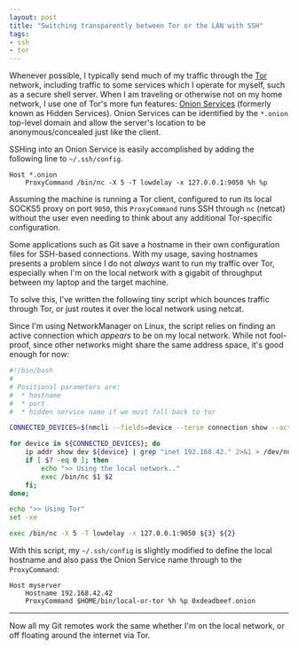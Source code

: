 ```yaml
---
layout: post
title: "Switching transparently between Tor or the LAN with SSH"
tags:
- ssh
- tor
---
```


Whenever possible, I typically send much of my traffic through the
[Tor](https://tor-project.org) network, including traffic to some services
which I operate for myself, such as a secure shell server. When I am traveling
or otherwise not on my home network, I use one of Tor's more fun features:
[Onion Services](https://www.torproject.org/docs/onion-services) (formerly
known as Hidden Services). Onion Services can be identified by the `*.onion`
top-level domain and allow the server's location to be anonymous/concealed
just like the client.


SSHing into an Onion Service is easily accomplished by adding the following
line to `~/.ssh/config`.

```
Host *.onion
    ProxyCommand /bin/nc -X 5 -T lowdelay -x 127.0.0.1:9050 %h %p
```

Assuming the machine is running a Tor client, configured to run its local
SOCKS5 proxy on port `9050`, this `ProxyCommand` runs SSH through `nc` (netcat)
without the user even needing to think about any additional Tor-specific
configuration.

Some applications such as Git save a hostname in their own configuration files
for SSH-based connections. With my usage, saving hostnames presents a problem
since I do not _always_ want to run my traffic over Tor, especially when I'm on
the local network with a gigabit of throughput between my laptop and the target
machine.


To solve this, I've written the following tiny script which bounces traffic
through Tor, or just routes it over the local network using netcat.

Since I'm using NetworkManager on Linux, the script relies on finding an active
connection which _appears_ to be on my local network. While not fool-proof,
since other networks might share the same address space, it's good enough for
now:

```bash
#!/bin/bash
#
# Positional parameters are:
#  * hostname
#  * port
#  * hidden service name if we must fall back to tor

CONNECTED_DEVICES=$(nmcli --fields=device --terse connection show --active)

for device in ${CONNECTED_DEVICES}; do
    ip addr show dev ${device} | grep "inet 192.168.42." 2>&1 > /dev/null
    if [ $? -eq 0 ]; then
        echo ">> Using the local network.."
        exec /bin/nc $1 $2
    fi;
done;

echo ">> Using Tor"
set -xe

exec /bin/nc -X 5 -T lowdelay -x 127.0.0.1:9050 ${3} ${2}
```

With this script, my `~/.ssh/config` is slightly modified to define the local
hostname and also pass the Onion Service name through to the `ProxyCommand`:

```
Host myserver
    Hostname 192.168.42.42
    ProxyCommand $HOME/bin/local-or-tor %h %p 0xdeadbeef.onion
```

----

Now all my Git remotes work the same whether I'm on the local network, or off
floating around the internet via Tor.

